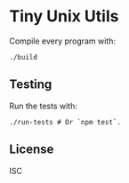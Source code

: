 # Tiny Unix Utils

Compile every program with:

    ./build

## Testing

Run the tests with:

    ./run-tests # Or `npm test`.

## License

ISC
